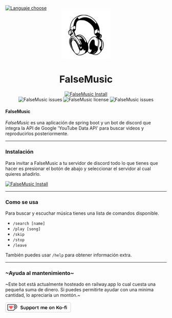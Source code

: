 <a href="https://github.com/falseme/ds-falsemusic/blob/main/README-EN.md">
	<img src="https://img.shields.io/badge/Español-English-inactive?style=flat-square&labelColor=informational" alt="Languaje choose">
</a>
<div align=center>
	<img src="icon.svg" width="150" height="150" alt="FalseMusic Logo">
	<br>
	<h1 style="font-size:30px">FalseMusic</h1>
	<a href="https://discord.com/api/oauth2/authorize?client_id=1130031187692376114&permissions=36702208&scope=bot">
		<img src="https://img.shields.io/badge/falsemusic-añadir_a_discord-informational?style=for-the-badge&logo=discord&logoColor=fff" alt="FalseMusic Install">
	</a>
	<br>
	<img src="https://img.shields.io/github/issues/falseme/ds-falsemusic?style=for-the-badge&label=issues" alt="FalseMusic issues">
	<img src="https://img.shields.io/github/license/falseme/ds-falsemusic?style=for-the-badge&label=license" alt="FalseMusic license">
	<img src="https://img.shields.io/github/release/falseme/ds-falsemusic?style=for-the-badge&label=version" alt="FalseMusic issues">
</div>

#### FalseMusic
*FalseMusic* es una aplicación de spring boot y un bot de discord que integra la API de Google 'YouTube Data API' para buscar videos y reproducirlos posteriormente.

------------

### Instalación
Para invitar a FalseMusic a tu servidor de discord todo lo que tienes que hacer es presionar el botón de abajo y seleccionar el servidor al cual quieres añadirlo.

<a href="https://discord.com/api/oauth2/authorize?client_id=1130031187692376114&permissions=36702208&scope=bot">
	<img src="https://img.shields.io/badge/falsemusic-añadir_a_discord-informational?style=for-the-badge&logo=discord&logoColor=fff" alt="FalseMusic Install">
</a>

------------

### Como se usa
Para buscar y escuchar música tienes una lista de comandos disponible.

- `/search [name]`
- `/play [song]`
- `/skip`
- `/stop`
- `/leave`

También puedes usar `/help` para obtener información extra.

------------

### ~Ayuda al mantenimiento~
~Este bot está actualmente hosteado en railway.app lo cual cuesta una pequeña suma de dinero. Si puedes permitirte ayudar con una minima cantidad, lo apreciaría un montón.~

<a href="https://ko-fi.com/falseme">
	<img src="kofi_button_stroke.png" alt="falseme ko-fi" height=32px>
</a>
